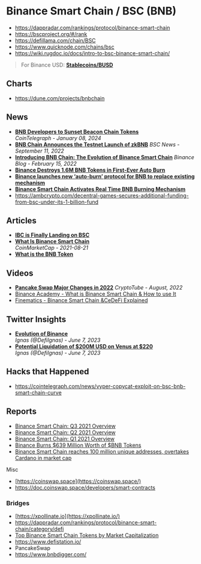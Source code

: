 # Binance Smart Chain / BSC (BNB)

- https://dappradar.com/rankings/protocol/binance-smart-chain
- https://bscproject.org/#/rank
- https://defillama.com/chain/BSC
- https://www.quicknode.com/chains/bsc
- https://wiki.rugdoc.io/docs/intro-to-bsc-binance-smart-chain/

> For Binance USD: [**Stablecoins/BUSD**](/DeFi/Stablecoins/BUSD.md)

## Charts

- https://dune.com/projects/bnbchain

## News
- [**BNB Developers to Sunset Beacon Chain Tokens**](https://cointelegraph.com/news/bnb-developers-sunset-beacon-chain-tokens)
  <br/>_CoinTelegraph - January 08, 2024_
- [**BNB Chain Announces the Testnet Launch of zkBNB**](https://www.bsc.news/post/bnb-chain-announces-the-testnet-launch-of-zkbnb)
*BSC News - September 11, 2022*
- [**Introducing BNB Chain: The Evolution of Binance Smart Chain**](https://www.binance.com/en/blog/ecosystem/introducing-bnb-chain-the-evolution-of-binance-smart-chain-421499824684903436)
*Binance Blog - February 15, 2022*
- [**Binance Destroys 1.6M BNB Tokens in First-Ever Auto Burn**](https://www.coindesk.com/markets/2022/01/18/binance-destroys-16m-bnb-tokens-in-first-ever-auto-burn/)
- [**Binance launches new ‘auto-burn’ protocol for BNB to replace existing mechanism**](https://ambcrypto.com/binance-launches-new-auto-burn-protocol-for-bnb-to-replace-existing-mechanism)
- [**Binance Smart Chain Activates Real Time BNB Burning Mechanism**](https://cryptopotato.com/binance-smart-chain-activates-real-time-bnb-burning-mechanism/)
- https://ambcrypto.com/decentral-games-secures-additional-funding-from-bsc-under-its-1-billion-fund
  
## Articles

- [**IBC is Finally Landing on BSC**](https://blog.cosmos.network/ibc-is-finally-landing-on-bsc-e78a5b9def5)
- [**What Is Binance Smart Chain**](https://coinmarketcap.com/alexandria/article/what-is-binance-smart-chain)
  <br/>_CoinMarketCap - 2021-08-21_
- [**What is the BNB Token**](https://dappradar.com/blog/what-is-the-bnb-token)

## Videos

- [**Pancake Swap Major Changes in 2022**](https://www.youtube.com/watch?v=bRhlyWLJY8M)
*CryptoTube - August, 2022*
- [Binance Academy - What is Binance Smart Chain & How to use It](https://www.youtube.com/watch?v=pA2SZmqZeRc)
- [Finematics - Binance Smart Chain &CeDeFi Explained](https://www.youtube.com/watch?v=iJDoc0kvXLc)

## Twitter Insights
- [**Evolution of Binance**](https://twitter.com/DefiIgnas/status/1666274367523913728)
  <br/>_Ignas (@DefiIgnas) - June 7, 2023_
- [**Potential Liquidation of $200M USD on Venus at $220**](https://twitter.com/DefiIgnas/status/1666459740447158275)
  <br/>_Ignas (@DefiIgnas) - June 7, 2023_


## Hacks that Happened
- https://cointelegraph.com/news/vyper-copycat-exploit-on-bsc-bnb-smart-chain-curve

## Reports

- [Binance Smart Chain: Q3 2021 Overview](https://dappradar.com/blog/binance-smart-chain-q3-2021-overview)
- [Binance Smart Chain: Q2 2021 Overview](https://dappradar.com/blog/binance-smart-chain-q2-2021-overview)
- [Binance Smart Chain: Q1 2021 Overview](https://dappradar.com/blog/binance-smart-chain-q1-2021-overview)
- [Binance Burns $639 Million Worth of $BNB Tokens](https://www.cryptoglobe.com/latest/2021/10/binance-burns-639-million-worth-of-bnb-tokens/)
- [Binance Smart Chain reaches 100 million unique addresses, overtakes Cardano in market cap](https://ambcrypto.com/know-why-bnb-bowled-out-ada-from-its-third-position)

Misc

- [https://coinswap.space](https://coinswap.space/)
- https://doc.coinswap.space/developers/smart-contracts

### Bridges

- [https://xpollinate.io](https://xpollinate.io/)
- https://dappradar.com/rankings/protocol/binance-smart-chain/category/defi
- [Top Binance Smart Chain Tokens by Market Capitalization](https://coinmarketcap.com/view/binance-smart-chain/)
- https://www.defistation.io/
- PancakeSwap
- https://www.bnbdigger.com/
